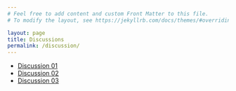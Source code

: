 ```yaml
---
# Feel free to add content and custom Front Matter to this file.
# To modify the layout, see https://jekyllrb.com/docs/themes/#overriding-theme-defaults

layout: page
title: Discussions
permalink: /discussion/
---
```


 - [Discussion 01](01/ds01.html)
 - [Discussion 02](02/ds02.html)
 - [Discussion 03](03/ds03.html)

